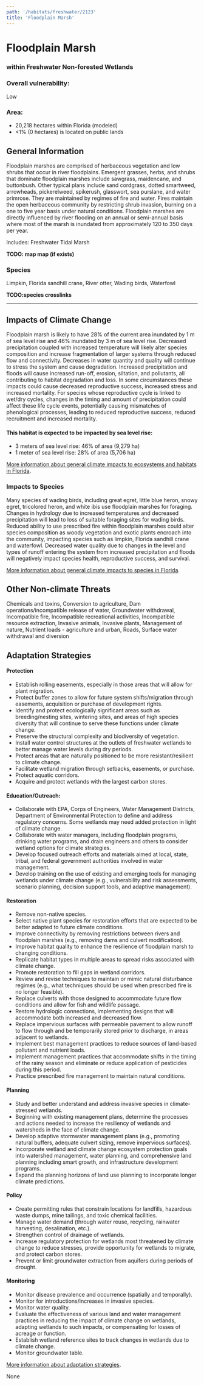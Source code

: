 ```yaml
---
path: '/habitats/freshwater/2123'
title: 'Floodplain Marsh'
---
```


# Floodplain Marsh

### within Freshwater Non-forested Wetlands

<div id="TopSection">



<div>

### Overall vulnerability:

<div class="vulnerability vulnerability-low">Low</div>

### Area:

-   20,218 hectares within Florida (modeled)
-   <1% (0 hectares) is located on public lands

</div>
</div>

## General Information

Floodplain marshes are comprised of herbaceous vegetation and low shrubs that occur in river floodplains.  Emergent grasses, herbs, and shrubs that dominate floodplain marshes include sawgrass, maidencane, and buttonbush.  Other typical plans include sand cordgrass, dotted smartweed, arrowheads, pickerelweed, spikerush, glasswort, sea purslane, and water primrose.  They are maintained by regimes of fire and water.  Fires maintain the open herbaceous community by restricting shrub invasion, burning on a one to five year basis under natural conditions.  Floodplain marshes are directly influenced by river flooding on an annual or semi-annual basis where most of the marsh is inundated from approximately 120 to 350 days per year.

Includes: Freshwater Tidal Marsh

**TODO: map map (if exists)**

### Species

Limpkin, Florida sandhill crane, River otter, Wading birds, Waterfowl

**TODO:species crosslinks**

<hr />

## Impacts of Climate Change

Floodplain marsh is likely to have 28% of the current area inundated by 1 m of sea level rise and 46% inundated by 3 m of sea level rise.  Decreased precipitation coupled with increased temperature will likely alter species composition and increase fragmentation of larger systems through reduced flow and connectivity.  Decreases in water quantity and quality will continue to stress the system and cause degradation.  Increased precipitation and floods will cause increased run-off, erosion, siltation, and pollutants, all contributing to habitat degradation and loss.  In some circumstances these impacts could cause decreased reproductive success, increased stress and increased mortality.  For species whose reproductive cycle is linked to wet/dry cycles, changes in the timing and amount of precipitation could affect these life cycle events, potentially causing mismatches of phenological processes, leading to reduced reproductive success, reduced recruitment and increased mortality.


#### This habitat is expected to be impacted by sea level rise:

- 3 meters of sea level rise: 46% of area (9,279 ha)
- 1 meter of sea level rise: 28% of area (5,706 ha)
    

[More information about general climate impacts to ecosystems and habitats in Florida](/impacts/habitats).

### Impacts to Species

Many species of wading birds, including great egret, little blue heron, snowy egret, tricolored heron, and white ibis use floodplain marshes for foraging.  Changes in hydrology due to increased temperatures and decreased precipitation will lead to loss of suitable foraging sites for wading birds.  Reduced ability to use prescribed fire within floodplain marshes could alter species composition as woody vegetation and exotic plants encroach into the community, impacting species such as limpkin, Florida sandhill crane and waterfowl.  Decreased water quality due to changes in the level and types of runoff entering the system from increased precipitation and floods will negatively impact species health, reproductive success, and survival.

[More information about general climate impacts to species in Florida](/impacts/species).

## Other Non-climate Threats

Chemicals and toxins, Conversion to agriculture, Dam operations/incompatible release of water, Groundwater withdrawal, Incompatible fire, Incompatible recreational activities, Incompatible resource extraction, Invasive animals, Invasive plants, Management of nature, Nutrient loads - agriculture and urban, Roads, Surface water withdrawal and diversion

## Adaptation Strategies

#### Protection

- Establish rolling easements, especially in those areas that will allow for plant migration.
- Protect buffer zones to allow for future system shifts/migration through easements, acquisition or purchase of development rights.
- Identify and protect ecologically significant areas such as breeding/nesting sites, wintering sites, and areas of high species diversity that will continue to serve these functions under climate change.
- Preserve the structural complexity and biodiversity of vegetation.
- Install water control structures at the outlets of freshwater wetlands to better manage water levels during dry periods.
- Protect areas that are naturally positioned to be more resistant/resilient to climate change.
- Facilitate wetland migration through setbacks, easements, or purchase.
- Protect aquatic corridors.
- Acquire and protect wetlands with the largest carbon stores.


#### Education/Outreach: 

- Collaborate with EPA, Corps of Engineers, Water Management Districts, Department of Environmental Protection to define and address regulatory concerns. Some wetlands may need added protection in light of climate change.
- Collaborate with water managers, including floodplain programs, drinking water programs, and drain engineers and others to consider wetland options for climate strategies.
- Develop focused outreach efforts and materials aimed at local, state, tribal, and federal government authorities involved in water management.
- Develop training on the use of existing and emerging tools for managing wetlands under climate change (e.g., vulnerability and risk assessments, scenario planning, decision support tools, and adaptive management).


#### Restoration

- Remove non-native species.
- Select native plant species for restoration efforts that are expected to be better adapted to future climate conditions.
- Improve connectivity by removing restrictions between rivers and  floodplain marshes (e.g., removing dams and culvert modification).
- Improve habitat quality to enhance the resilience of floodplain marsh to changing conditions.
- Replicate habitat types in multiple areas to spread risks associated with climate change.
- Promote restoration to fill gaps in wetland corridors.
- Review and revise techniques to maintain or mimic natural disturbance regimes (e.g., what techniques should be used when prescribed fire is no longer feasible).
- Replace culverts with those designed to accommodate future flow conditions and allow for fish and wildlife passage.
- Restore hydrologic connections, implementing designs that will accommodate both increased and decreased flow.
- Replace impervious surfaces with permeable pavement to allow runoff to flow through and be temporarily stored prior to discharge, in areas adjacent to wetlands.
- Implement best management practices to reduce sources of land-based pollutant and nutrient loads.
- Implement management practices that accommodate shifts in the timing of the rainy season and eliminate or reduce application of pesticides during this period.
- Practice prescribed fire management to maintain natural conditions.


#### Planning

- Study and better understand and address invasive species in climate-stressed wetlands.
- Beginning with existing management plans, determine the processes and actions needed to increase the resiliency of wetlands and watersheds in the face of climate change.
- Develop adaptive stormwater management plans (e.g., promoting natural buffers, adequate culvert sizing, remove impervious surfaces).
- Incorporate wetland and climate change ecosystem protection goals into watershed management, water planning, and comprehensive land planning including smart growth, and infrastructure development programs.
- Expand the planning horizons of land use planning to incorporate longer climate predictions.


#### Policy

- Create permitting rules that constrain locations for landfills, hazardous waste dumps, mine tailings, and toxic chemical facilities.
- Manage water demand (through water reuse, recycling, rainwater harvesting, desalination, etc.).
- Strengthen control of drainage of wetlands.
- Increase regulatory protection for wetlands most threatened by climate change to reduce stresses, provide opportunity for wetlands to migrate, and protect carbon stores.
- Prevent or limit groundwater extraction from aquifers during periods of drought.


#### Monitoring

- Monitor disease prevalence and occurrence (spatially and temporally).
- Monitor for introductions/increases in invasive species.
- Monitor water quality.
- Evaluate the effectiveness of various land and water management practices in reducing the impact of climate change on wetlands, adapting wetlands to such impacts, or compensating for losses of  acreage or function.
- Establish wetland reference sites to track changes in wetlands due to climate change.
- Monitor groundwater table.




[More information about adaptation strategies](/strategies).

None

